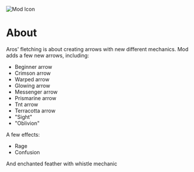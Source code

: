![Mod Icon](https://cdn.modrinth.com/data/cached_images/30daf98e75afc77586d85e4f0b99c81fb07be3e6.png)

# About
Aros' fletching is about creating arrows with new different mechanics.
Mod adds a few new arrows, including:
- Beginner arrow
- Crimson arrow
- Warped arrow
- Glowing arrow
- Messenger arrow
- Prismarine arrow
- Tnt arrow
- Terracotta arrow
- "Sight"
- "Oblivion"

A few effects:
- Rage
- Confusion

And enchanted feather with whistle mechanic
